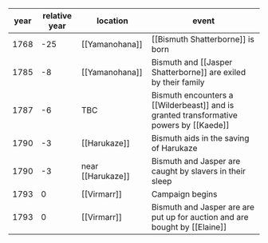 |  year  | relative year |  location | event | 
| ------ | ------------- | --------- | ----- |
|  1768 | -25 | [[Yamanohana]] | [[Bismuth Shatterborne]] is born |
| 1785 | -8 | [[Yamanohana]] | Bismuth and [[Jasper Shatterborne]] are exiled by their family |
| 1787 | -6 | TBC | Bismuth encounters a [[Wilderbeast]] and is granted transformative powers by [[Kaede]] |
| 1790 | -3 | [[Harukaze]] | Bismuth aids in the saving of Harukaze |
| 1790 | -3 | near [[Harukaze]] | Bismuth and Jasper are caught by slavers in their sleep |
| 1793 | 0 | [[Virmarr]] | Campaign begins |
| 1793 | 0 | [[Virmarr]] | Bismuth and Jasper are are put up for auction and are bought by [[Elaine]] | 
 